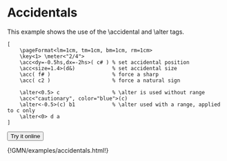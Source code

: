 
# Accidentals 

This example shows the use of the \accidental and \alter tags.

~~~~~~
[
	\pageFormat<lm=1cm, tm=1cm, bm=1cm, rm=1cm>
	\key<1> \meter<"2/4">
	\acc<dy=-0.5hs,dx=-2hs>( c# ) % set accidental position
	\acc<size=1.4>(d&)            % set accidental size
	\acc( f# )                    % force a sharp
	\acc( c2 )                    % force a natural sign

	\alter<0.5> c                 % \alter is used without range
	\acc<"cautionary", color="blue">(c)
	\alter<-0.5>(c) b1            % \alter used with a range, applied to c only
	\alter<0> d a
]
~~~~~~


<a href="https://guidoeditor.grame.fr/?src=https://raw.githubusercontent.com/grame-cncm/guidodoc/master/examples/mkdocs/examples/accidentals.gmn" target=_blank><button class="try_it"> Try it online </button></a>

{!GMN/examples/accidentals.html!}

